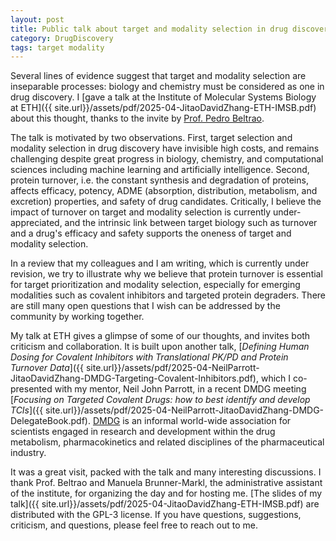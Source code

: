 ```yaml
---
layout: post
title: Public talk about target and modality selection in drug discovery
category: DrugDiscovery
tags: target modality
---
```


Several lines of evidence suggest that target and modality selection are inseparable processes: biology and chemistry must be considered as one in drug discovery. I [gave a talk at the Institute of Molecular Systems Biology at ETH]({{ site.url}}/assets/pdf/2025-04-JitaoDavidZhang-ETH-IMSB.pdf) about this thought, thanks to the invite by [Prof. Pedro Beltrao](https://imsb.ethz.ch/research/beltrao.html).

The talk is motivated by two observations. First, target selection and modality selection in drug discovery have invisible high costs, and remains challenging despite great progress in biology, chemistry, and computational sciences including machine learning and artificially intelligence. Second, protein turnover, i.e. the constant synthesis and degradation of proteins, affects efficacy, potency, ADME (absorption, distribution, metabolism, and excretion) properties, and safety of drug candidates. Critically, I believe the impact of turnover on target and modality selection is currently under-appreciated, and the intrinsic link between target biology such as turnover and a drug's efficacy and safety supports the oneness of target and modality selection.

In a review that my colleagues and I am writing, which is currently under revision, we try to illustrate why we believe that protein turnover is essential for target prioritization and modality selection, especially for emerging modalities such as covalent inhibitors and targeted protein degraders. There are still many open questions that I wish can be addressed by the community by working together.

My talk at ETH gives a glimpse of some of our thoughts, and invites both criticism and collaboration. It is built upon another talk, [*Defining Human Dosing for Covalent Inhibitors with Translational PK/PD and Protein Turnover Data*]({{ site.url}}/assets/pdf/2025-04-NeilParrott-JitaoDavidZhang-DMDG-Targeting-Covalent-Inhibitors.pdf), which I co-presented with my mentor, Neil John Parrott, in a recent DMDG meeting [*Focusing on Targeted Covalent Drugs: how to best identify and develop TCIs*]({{ site.url}}/assets/pdf/2025-04-NeilParrott-JitaoDavidZhang-DMDG-DelegateBook.pdf). [DMDG](https://www.dmdg.org/) is an informal world-wide association for scientists engaged in research and development within the drug metabolism, pharmacokinetics and related disciplines of the pharmaceutical industry.

It was a great visit, packed with the talk and many interesting discussions. I thank Prof. Beltrao and Manuela Brunner-Markl, the administrative assistant of the institute, for organizing the day and for hosting me. [The slides of my talk]({{ site.url}}/assets/pdf/2025-04-JitaoDavidZhang-ETH-IMSB.pdf) are distributed with the GPL-3 license. If you have questions, suggestions, criticism, and questions, please feel free to reach out to me.
